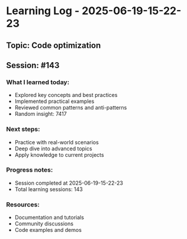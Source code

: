 # Learning Log - 2025-06-19-15-22-23

## Topic: Code optimization
## Session: #143

### What I learned today:
- Explored key concepts and best practices
- Implemented practical examples  
- Reviewed common patterns and anti-patterns
- Random insight: 7417

### Next steps:
- Practice with real-world scenarios
- Deep dive into advanced topics
- Apply knowledge to current projects

### Progress notes:
- Session completed at 2025-06-19-15-22-23
- Total learning sessions: 143

### Resources:
- Documentation and tutorials
- Community discussions
- Code examples and demos
